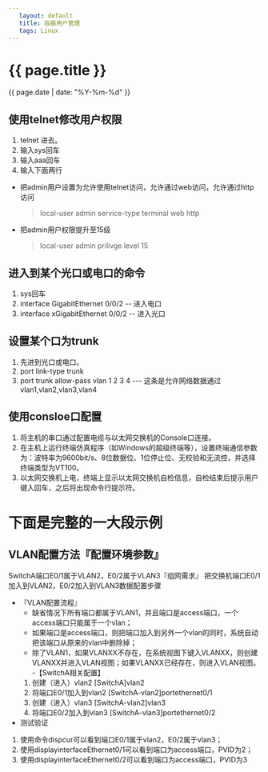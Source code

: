 ```yaml
---
   layout: default
   title: 容器用户管理
   tags: Linux
---
```


# {{ page.title }}
{{ page.date | date: "%Y-%m-%d"  }}

## 使用telnet修改用户权限
1. telnet 进去。
2. 输入sys回车
3. 输入aaa回车
4. 输入下面两行
  - 把admin用户设置为允许使用telnet访问，允许通过web访问，允许通过http访问
    >local-user admin service-type terminal web http 
  - 把admin用户权限提升至15级
    >local-user admin prilivge level 15
 

## 进入到某个光口或电口的命令
1. sys回车
2. interface GigabitEthernet 0/0/2 -- 进入电口
3. interface xGigabitEthernet 0/0/2 -- 进入光口

## 设置某个口为trunk
1. 先进到光口或电口。
2. port link-type trunk
3. port trunk allow-pass vlan 1 2 3 4 --- 这条是允许网络数据通过vlan1,vlan2,vlan3,vlan4
 
## 使用consloe口配置
1. 将主机的串口通过配置电缆与以太网交换机的Console口连接。
2. 在主机上运行终端仿真程序（如Windows的超级终端等），设置终端通信参数为：波特率为9600bit/s、8位数据位、1位停止位、无校验和无流控，并选择终端类型为VT100。
3. 以太网交换机上电，终端上显示以太网交换机自检信息，自检结束后提示用户键入回车，之后将出现命令行提示符。
 
# 下面是完整的一大段示例
## VLAN配置方法『配置环境参数』
  SwitchA端口E0/1属于VLAN2，E0/2属于VLAN3『组网需求』
  把交换机端口E0/1加入到VLAN2，E0/2加入到VLAN3数据配置步骤
- 『VLAN配置流程』
  - 缺省情况下所有端口都属于VLAN1，并且端口是access端口，一个access端口只能属于一个vlan；
  - 如果端口是access端口，则把端口加入到另外一个vlan的同时，系统自动把该端口从原来的vlan中删除掉；
  - 除了VLAN1，如果VLANXX不存在，在系统视图下键入VLANXX，则创建VLANXX并进入VLAN视图；如果VLANXX已经存在，则进入VLAN视图。
-【SwitchA相关配置】
  1. 创建（进入）vlan2
     [SwitchA]vlan2    
  2. 将端口E0/1加入到vlan2
      [SwitchA-vlan2]portethernet0/1
  3. 创建（进入）vlan3
      [SwitchA-vlan2]vlan3
  4. 将端口E0/2加入到vlan3
     [SwitchA-vlan3]portethernet0/2
- 测试验证
1. 使用命令dispcur可以看到端口E0/1属于vlan2，E0/2属于vlan3；
2. 使用displayinterfaceEthernet0/1可以看到端口为access端口，PVID为2；
3. 使用displayinterfaceEthernet0/2可以看到端口为access端口，PVID为3
